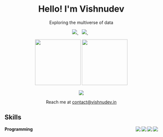 <h1 align='center'>
  Hello! I'm Vishnudev
</h1>

<p align='center'>
  Exploring the multiverse of data
</p>

<p align='center'>
  <a href="https://vishnudev.in">
    <img src="https://img.shields.io/badge/Portfolio-https%3A%2F%2Fvishnudev.in-blue?style=for-the-badge" />
  </a>&nbsp;&nbsp;
  
  <a href="https://vishnu-dev.medium.com/">
    <img src="https://img.shields.io/badge/Medium-383838?style=for-the-badge&logo=medium&logoColor=white" />
  </a>&nbsp;&nbsp;
  
</p>

<p align='center'>
  <a href="#"><img src="https://github-readme-stats.vercel.app/api?username=vishnu-dev&show_icons=true&count_private=true&theme=github_dark" height="150"></a>
  <a href="#"><img src="https://github-readme-stats.vercel.app/api/top-langs/?username=vishnu-dev&layout=compact&theme=github_dark" height="150"/></a>
</p>

<p align='center'>
  <a href="https://stackoverflow.com/users/5120049/vishnudev?tab=profile">
    <img src="https://github-readme-stackoverflow.vercel.app/?userID=5120049&theme=dark" />
  </a>
</p>

<p align='center'>
  Reach me at  <a href='mailto:contact@vishnudev.in'>contact@vishnudev.in</a>
</p>

## Skills

**Programming**
<a href="#"><img align="right" src="https://img.shields.io/badge/C%2B%2B-00599C?style=for-the-badge&logo=c%2B%2B&logoColor=white" /></a>
<a href="#"><img align="right" src="https://img.shields.io/badge/CSS3-1572B6?style=for-the-badge&logo=css3&logoColor=white" /></a>
<a href="#"><img align="right" src="https://img.shields.io/badge/JavaScript-323330?style=for-the-badge&logo=javascript&logoColor=F7DF1E" /></a>
<a href="#"><img align="right" src="https://img.shields.io/badge/Python-3776AB?style=for-the-badge&logo=python&logoColor=white" /></a>
<!-- 
**FrameWorks**
<a href="#"><img align="right" src="https://img.shields.io/badge/jQuery-0769AD?style=for-the-badge&logo=jquery&logoColor=white" /></a>
<a href="#"><img align="right" src="https://img.shields.io/badge/npm-CB3837?style=for-the-badge&logo=npm&logoColor=white" /></a>
<a href="#"><img align="right" src="https://img.shields.io/badge/Electron-2B2E3A?style=for-the-badge&logo=electron&logoColor=9FEAF9" /></a>
<a href="#"><img align="right" src="https://img.shields.io/badge/Node.js-339933?style=for-the-badge&logo=nodedotjs&logoColor=white" /></a>


**Operating Systems**
<a href="#"><img align="right" src="https://img.shields.io/badge/Kali_Linux-557C94?style=for-the-badge&logo=kali-linux&logoColor=white" /></a>
<a href="#"><img align="right" src="https://img.shields.io/badge/Linux_Mint-87CF3E?style=for-the-badge&logo=linux-mint&logoColor=white" /></a>
<a href="#"><img align="right" src="https://img.shields.io/badge/Ubuntu-E95420?style=for-the-badge&logo=ubuntu&logoColor=white" /></a> -->
